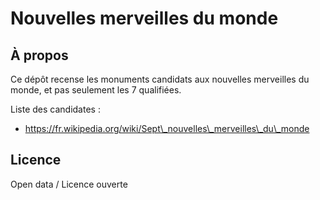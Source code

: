Nouvelles merveilles du monde
=============================


À propos
--------

Ce dépôt recense les monuments candidats aux nouvelles merveilles du monde, et pas seulement les 7 qualifiées.

Liste des candidates :
* https://fr.wikipedia.org/wiki/Sept\_nouvelles\_merveilles\_du\_monde


Licence
-------

Open data / Licence ouverte

